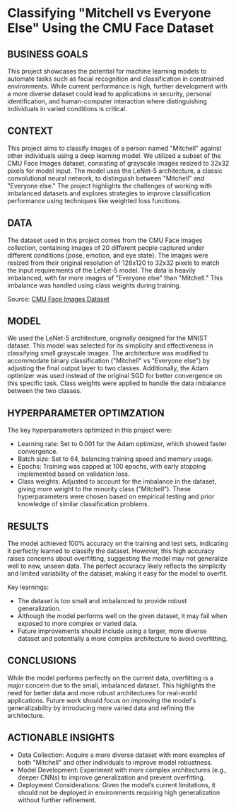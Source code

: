 # Classifying "Mitchell vs Everyone Else" Using the CMU Face Dataset 

## BUSINESS GOALS
This project showcases the potential for machine learning models to automate tasks such as facial recognition and classification in constrained environments. While current performance is high, further development with a more diverse dataset could lead to applications in security, personal identification, and human-computer interaction where distinguishing individuals in varied conditions is critical.

## CONTEXT
This project aims to classify images of a person named "Mitchell" against other individuals using a deep learning model. We utilized a subset of the CMU Face Images dataset, consisting of grayscale images resized to 32x32 pixels for model input. The model uses the LeNet-5 architecture, a classic convolutional neural network, to distinguish between "Mitchell" and "Everyone else." The project highlights the challenges of working with imbalanced datasets and explores strategies to improve classification performance using techniques like weighted loss functions.

## DATA
The dataset used in this project comes from the CMU Face Images collection, containing images of 20 different people captured under different conditions (pose, emotion, and eye state). The images were resized from their original resolution of 128x120 to 32x32 pixels to match the input requirements of the LeNet-5 model. The data is heavily imbalanced, with far more images of "Everyone else" than "Mitchell." This imbalance was handled using class weights during training.

Source: [CMU Face Images Dataset](https://archive.ics.uci.edu/dataset/124/cmu+face+images)

## MODEL 
We used the LeNet-5 architecture, originally designed for the MNIST dataset. This model was selected for its simplicity and effectiveness in classifying small grayscale images. The architecture was modified to accommodate binary classification ("Mitchell" vs "Everyone else") by adjusting the final output layer to two classes. Additionally, the Adam optimizer was used instead of the original SGD for better convergence on this specific task. Class weights were applied to handle the data imbalance between the two classes. 

## HYPERPARAMETER OPTIMZATION
The key hyperparameters optimized in this project were:
- Learning rate: Set to 0.001 for the Adam optimizer, which showed faster convergence.
- Batch size: Set to 64, balancing training speed and memory usage.
- Epochs: Training was capped at 100 epochs, with early stopping implemented based on validation loss.
- Class weights: Adjusted to account for the imbalance in the dataset, giving more weight to the minority class ("Mitchell").
These hyperparameters were chosen based on empirical testing and prior knowledge of similar classification problems.

## RESULTS
The model achieved 100% accuracy on the training and test sets, indicating it perfectly learned to classify the dataset. However, this high accuracy raises concerns about overfitting, suggesting the model may not generalize well to new, unseen data. The perfect accuracy likely reflects the simplicity and limited variability of the dataset, making it easy for the model to overfit.

Key learnings:
- The dataset is too small and imbalanced to provide robust generalization.
- Although the model performs well on the given dataset, it may fail when exposed to more complex or varied data.
- Future improvements should include using a larger, more diverse dataset and potentially a more complex architecture to avoid overfitting.

## CONCLUSIONS
While the model performs perfectly on the current data, overfitting is a major concern due to the small, imbalanced dataset. This highlights the need for better data and more robust architectures for real-world applications. Future work should focus on improving the model's generalizability by introducing more varied data and refining the architecture.

## ACTIONABLE INSIGHTS
- Data Collection: Acquire a more diverse dataset with more examples of both "Mitchell" and other individuals to improve model robustness.
- Model Development: Experiment with more complex architectures (e.g., deeper CNNs) to improve generalization and prevent overfitting.
- Deployment Considerations: Given the model’s current limitations, it should not be deployed in environments requiring high generalization without further refinement.
